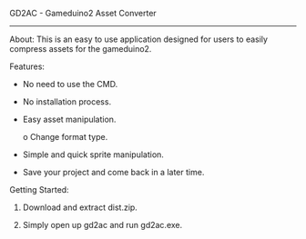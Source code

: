 GD2AC - Gameduino2 Asset Converter
_________________________________________________________

About: This is an easy to use application designed for users to easily compress assets for the gameduino2. 

Features: 
* No need to use the CMD.
 
* No installation process.
 
* Easy asset manipulation.
 
  o Change format type.
 
* Simple and quick sprite manipulation.
 
* Save your project and come back in a later time.

Getting Started:
 
1. Download and extract dist.zip.
 
2. Simply open up gd2ac and run gd2ac.exe.
